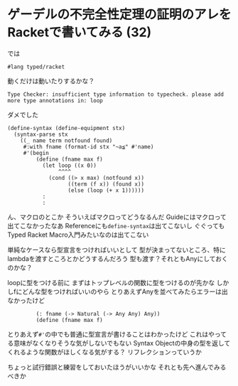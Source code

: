 # ゲーデルの不完全性定理の証明のアレをRacketで書いてみる (32)
では

```
#lang typed/racket
```

動くだけは動いたりするかな？

```
Type Checker: insufficient type information to typecheck. please add more type annotations in: loop
```

ダメでした

```
(define-syntax (define-equipment stx)
  (syntax-parse stx
    ((_ name term notfound found)
     #:with fname (format-id stx "~a≦" #'name)
     #'(begin
         (define (fname max f)
           (let loop ((x 0))
                ^^^^
             (cond ((> x max) (notfound x))
                   ((term (f x)) (found x))
                   (else (loop (+ x 1))))))
           :
           :
```

ん、マクロのとこか
そういえばマクロってどうなるんだ
Guideにはマクロって出てこなかったなあ
Referenceにも`define-syntax`は出てこないし
ぐぐってもTyped Racket Macro入門みたいなのは出てこない

単純なケースなら型宣言をつければいいとして
型が決まってないところ、特にlambdaを渡すところとかどうするんだろう
型も渡す？それともAnyにしておくのかな？

loopに型をつける前に
まずはトップレベルの関数に型をつけるのが先かな
しかしfにどんな型をつければいいのやら
とりあえずAnyを並べてみたらエラーは出なかったけど

```
         (: fname (-> Natural (-> Any Any) Any))
         (define (fname max f)
```

とりあえず`#'`の中でも普通に型宣言が書けることはわかったけど
これはやってる意味がなくなりそうな気がしないでもない
Syntax Objectの中身の型を返してくれるような関数がほしくなる気がする？
リフレクションっていうか

ちょっと試行錯誤と練習をしておいたほうがいいかな
それとも先へ進んでみるべきか
